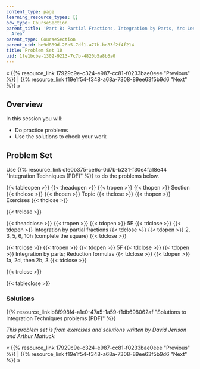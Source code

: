 ```yaml
---
content_type: page
learning_resource_types: []
ocw_type: CourseSection
parent_title: 'Part B: Partial Fractions, Integration by Parts, Arc Length, and Surface
  Area'
parent_type: CourseSection
parent_uid: be9d889d-28b5-7df1-a77b-bd83f2f4f214
title: Problem Set 10
uid: 1fe1bcbe-1302-9213-7c7b-4820b5a8b3a0
---
```


« {{% resource_link 17929c9e-c324-e987-cc81-f0233bae0eee "Previous" %}} | {{% resource_link f19e1f54-f348-a68a-7308-89ee63f5b9d6 "Next" %}} »

Overview
--------

In this session you will:

*   Do practice problems
*   Use the solutions to check your work

Problem Set
-----------

Use {{% resource_link cfe0b375-ce6c-0d7b-b231-f30e4fa18e44 "Integration Techniques (PDF)" %}} to do the problems below.

{{< tableopen >}}
{{< theadopen >}}
{{< tropen >}}
{{< thopen >}}
Section
{{< thclose >}}
{{< thopen >}}
Topic
{{< thclose >}}
{{< thopen >}}
Exercises
{{< thclose >}}

{{< trclose >}}

{{< theadclose >}}
{{< tropen >}}
{{< tdopen >}}
5E
{{< tdclose >}}
{{< tdopen >}}
Integration by partial fractions
{{< tdclose >}}
{{< tdopen >}}
2, 3, 5, 6, 10h (complete the square)
{{< tdclose >}}

{{< trclose >}}
{{< tropen >}}
{{< tdopen >}}
5F
{{< tdclose >}}
{{< tdopen >}}
Integration by parts; Reduction formulas
{{< tdclose >}}
{{< tdopen >}}
1a, 2d, then 2b, 3
{{< tdclose >}}

{{< trclose >}}

{{< tableclose >}}

### Solutions

{{% resource_link b8f998f4-a1e0-47a5-1a59-f1db698062af "Solutions to Integration Techniques problems (PDF)" %}}

_This problem set is from exercises and solutions written by David Jerison and Arthur Mattuck._

« {{% resource_link 17929c9e-c324-e987-cc81-f0233bae0eee "Previous" %}} | {{% resource_link f19e1f54-f348-a68a-7308-89ee63f5b9d6 "Next" %}} »